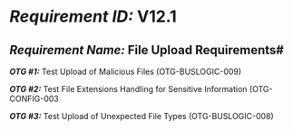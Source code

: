 # ***Requirement ID:*** V12.1

## ***Requirement Name:*** File Upload Requirements#

***OTG #1:*** Test Upload of Malicious Files (OTG-BUSLOGIC-009)

***OTG #2:*** Test File Extensions Handling for Sensitive Information (OTG-CONFIG-003

***OTG #3:*** Test Upload of Unexpected File Types (OTG-BUSLOGIC-008)
